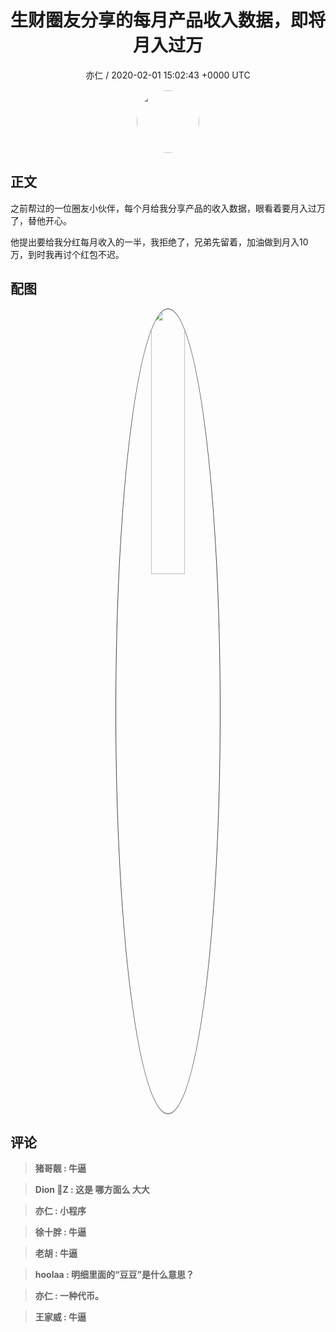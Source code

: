 <h1 align="center">生财圈友分享的每月产品收入数据，即将月入过万</h1>
<p align="center">
    <a>亦仁 / 2020-02-01 15:02:43 &#43;0000 UTC</a>
</p>

<div align="center">
    <img src="https://images.zsxq.com/Fn3NQqCN8nuGF86yZPXSbEsl0mb3?e=1590940799&amp;token=kIxbL07-8jAj8w1n4s9zv64FuZZNEATmlU_Vm6zD:pfbNc8W3hS0oYG_hyXXh_rHMHuc=" width="100" height="100" style="border:1px solid;border-radius:50%; color:#ffffff"/>
</div>

## 正文

<div>
之前帮过的一位圈友小伙伴，每个月给我分享产品的收入数据，眼看着要月入过万了，替他开心。

他提出要给我分红每月收入的一半，我拒绝了，兄弟先留着，加油做到月入10万，到时我再讨个红包不迟。
</div>

## 配图
<div class="image" align="center">

<img src="https://images.zsxq.com/FjEy-o8IxE4m4Ey7r9l39G5B8YMK?imageMogr2/auto-orient/thumbnail/800x/format/jpg/blur/1x0/quality/75&amp;e=1590940799&amp;token=kIxbL07-8jAj8w1n4s9zv64FuZZNEATmlU_Vm6zD:ikLK6f-jvJ_J005c4V5m6W8LaQE=" width="33%" height="33%" style="border:1px solid;border-radius:50%; color:#3c3f41"/>

</div>

## 评论

<div align="left">
<div>

<blockquote >
<span> <strong>猪哥靓 : 牛逼 </strong></span>
</blockquote>

<blockquote >
<span> <strong>Dion 🍑Z : 这是 哪方面么 大大 </strong></span>
</blockquote>

<blockquote >
<span> <strong>亦仁 : 小程序 </strong></span>
</blockquote>

<blockquote >
<span> <strong>徐十胖 : 牛逼 </strong></span>
</blockquote>

<blockquote >
<span> <strong>老胡 : 牛逼 </strong></span>
</blockquote>

<blockquote >
<span> <strong>hoolaa : 明细里面的“豆豆”是什么意思？ </strong></span>
</blockquote>

<blockquote >
<span> <strong>亦仁 : 一种代币。 </strong></span>
</blockquote>

<blockquote >
<span> <strong>王家威 : 牛逼 </strong></span>
</blockquote>

</div>
</div>